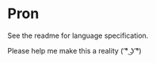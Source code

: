 # Pron

See the readme for language specification.

Please help me make this a reality ( ͡° ͜ʖ ͡°)




